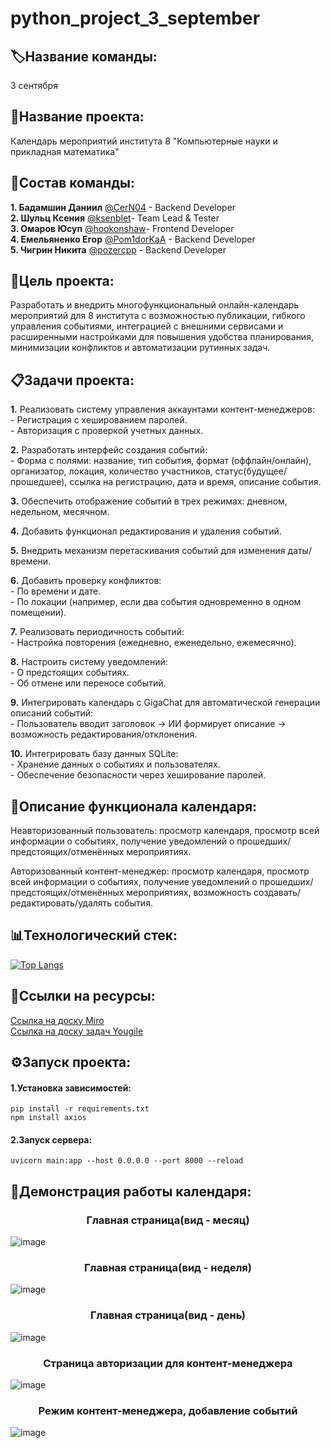 # python_project_3_september
## 🏷Название команды: <br />
3 сентября <br />
## 📅Название проекта: <br /> 
Календарь мероприятий  института 8 "Компьютерные науки и прикладная математика" <br />

## 👥Состав команды: <br />
 **1. Бадамшин Даниил** [@CerN04](https://github.com/CerN04) - Backend Developer <br />
 **2. Шульц Ксения** [@ksenblet](https://github.com/ksenblet)- Team Lead & Tester <br />
 **3. Омаров Юсуп** [@hookonshaw](https://github.com/hookonshaw)- Frontend Developer <br /> 
 **4. Емельяненко Егор** [@Pom1dorKaA](https://github.com/Pom1dorKaA) - Backend Developer <br /> 
 **5. Чигрин Никита** [@pozercpp](https://github.com/pozercpp) - Backend Developer <br /> 
  
## 🎯Цель проекта:  <br />
Разработать и внедрить многофункциональный онлайн-календарь мероприятий для 8 института с возможностью публикации, гибкого управления событиями, интеграцией с внешними сервисами и расширенными настройками для повышения удобства планирования, минимизации конфликтов и автоматизации рутинных задач.

## 📋Задачи проекта: <br />
  **1.** Реализовать систему управления аккаунтами контент-менеджеров: <br />
          - Регистрация с хешированием паролей. <br />
          - Авторизация с проверкой учетных данных. <br />

  **2.** Разработать интерфейс создания событий: <br />
          - Форма с полями: название, тип события, формат (оффлайн/онлайн), организатор, локация, количество участников, статус(будущее/прошедшее), ссылка на                 регистрацию,     дата и время, описание события. <br />

  **3.** Обеспечить отображение событий в трех режимах: дневном, недельном, месячном. <br />

  **4.** Добавить функционал редактирования и удаления событий. <br />

  **5.** Внедрить механизм перетаскивания событий для изменения даты/времени. <br />

  **6.** Добавить проверку конфликтов: <br />
          - По времени и дате. <br />
          - По локации (например, если два события одновременно в одном помещении). <br />

  **7.** Реализовать периодичность событий: <br />
          - Настройка повторения (ежедневно, еженедельно, ежемесячно). <br />

  **8.** Настроить систему уведомлений: <br />
          - О предстоящих событиях. <br />
          - Об отмене или переносе событий. <br />

  **9.** Интегрировать календарь с GigaChat для автоматической генерации описаний событий: <br />
          - Пользователь вводит заголовок → ИИ формирует описание → возможность редактирования/отклонения. <br />

  **10.** Интегрировать базу данных SQLite: <br />
          - Хранение данных о событиях и пользователях. <br />
          - Обеспечение безопасности через хеширование паролей. <br />

## 📌Описание функционала календаря:
Неавторизованный пользователь: просмотр календаря, просмотр всей  информации о событиях, получение уведомлений о прошедших/предстоящих/отменённых мероприятиях.<br />

Авторизованный контент-менеджер: просмотр календаря, просмотр всей  информации о событиях, получение уведомлений о прошедших/предстоящих/отменённых мероприятиях, возможность создавать/редактировать/удалять события.

## 📊Технологический стек: <br />
[![Top Langs](https://github-readme-stats.vercel.app/api/top-langs/?username=hookonshaw&repo=python_project_3_september&theme=default&hide_title=true&width=1000&height=400)](https://github.com/hookonshaw/python_project_3_september)

## 📎Ссылки на ресурсы: <br />
[Ссылка на доску Miro](https://miro.com/welcomeonboard/TUxialhITllGVHgwQlZhVSt1Sy8zYnFnRUd0VkNyUFlHcU9kSG1mNU1VYjB4dWwvQ0xnQ3ZMVEN6ZXNTcG5lR2RQay9MRktEODJPb0IxOHVnOVcweC9CdzQ1K2NoNmkxRkdmblQvL2FuZCt0Q081Y3RiTyt5cWYzcXplU0tFcFN3VHhHVHd5UWtSM1BidUtUYmxycDRnPT0hdjE=?share_link_id=752528952253) <br />
[Ссылка на доску задач Yougile](https://ru.yougile.com/board/9caed9w4kp21) <br />

## ⚙️Запуск проекта:
  #### 1.Установка зависимостей:
  ```
  pip install -r requirements.txt
  npm install axios
 ```
  #### 2.Запуск сервера:
```
uvicorn main:app --host 0.0.0.0 --port 8000 --reload
```
## 👀Демонстрация работы календаря: <br />
<div align="center">
  <h3>Главная страница(вид - месяц) </h3>
</div>

![image](https://github.com/user-attachments/assets/089d9f27-b402-4221-8dd3-8f32643f3399) <br />

<div align="center">
  <h3>Главная страница(вид - неделя)</h3>
</div>

![image](https://github.com/user-attachments/assets/39abfa54-ac75-4bcf-9ec0-9545e76e8a49) <br />

<div align="center">
  <h3>Главная страница(вид - день)</h3>
</div>

![image](https://github.com/user-attachments/assets/7a7f11e4-f67d-4326-92bc-b32b15d01e6b) <br />

<div align="center">
  <h3>Страница авторизации для контент-менеджера</h3>
</div>


![image](https://github.com/user-attachments/assets/b8787e8c-11ad-4696-901e-71763abcfc5b) <br />

<div align="center">
  <h3>Режим контент-менеджера, добавление событий</h3>
</div>

![image](![image](https://github.com/user-attachments/assets/b3867023-b440-4158-85b0-453af943e337)) <br />





